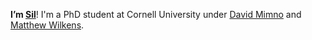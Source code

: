 **I’m [Sil](https://srhm.ca/)**! I'm a PhD student at Cornell University under [David Mimno](https://mimno.infosci.cornell.edu/) and [Matthew Wilkens](https://mattwilkens.com/).
